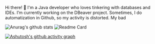 Hi there! 👋
I'm a Java developer who loves tinkering with databases and IDEs. I’m currently working on the DBeaver project.
Sometimes, I do automatization in Github, so my activity is distorted. My bad 

![Anurag's github stats](https://github-readme-stats.vercel.app/api?username=Destrolaric&count_private=true&theme=codeSTACKr)
![Readme Card](https://github-readme-stats.vercel.app/api/pin/?username=dbeaver&repo=dbeaver&theme=codeSTACKr)

[![Ashutosh's github activity graph](https://github-readme-activity-graph.vercel.app/graph?username=Destrolaric&theme=elegant&bg_color=09131b)](https://github.com/ashutosh00710/github-readme-activity-graph)
